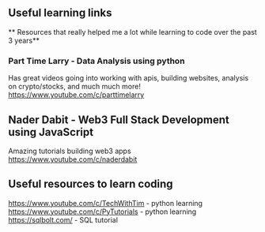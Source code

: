 ## Useful learning links

** Resources that really helped me a lot while learning to code over the past 3 years**

### Part Time Larry - Data Analysis using python
Has great videos going into working with apis, building websites, analysis on crypto/stocks, and much much more!
https://www.youtube.com/c/parttimelarry
## Nader Dabit - Web3 Full Stack Development using JavaScript
Amazing tutorials building web3 apps
https://www.youtube.com/c/naderdabit
## Useful resources to learn coding
https://www.youtube.com/c/TechWithTim - python learning
https://www.youtube.com/c/PyTutorials - python learning
https://sqlbolt.com/ - SQL tutorial
